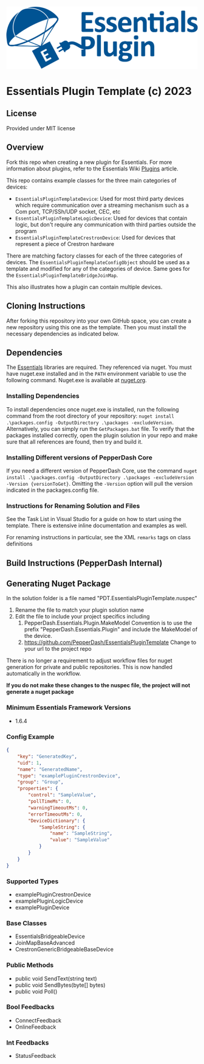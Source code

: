 ![PepperDash Essentials Pluign Logo](/images/essentials-plugin-blue.png)

# Essentials Plugin Template (c) 2023

## License

Provided under MIT license

## Overview

Fork this repo when creating a new plugin for Essentials. For more information about plugins, refer to the Essentials Wiki [Plugins](https://github.com/PepperDash/Essentials/wiki/Plugins) article.

This repo contains example classes for the three main categories of devices:
* `EssentialsPluginTemplateDevice`: Used for most third party devices which require communication over a streaming mechanism such as a Com port, TCP/SSh/UDP socket, CEC, etc
* `EssentialsPluginTemplateLogicDevice`:  Used for devices that contain logic, but don't require any communication with third parties outside the program
* `EssentialsPluginTemplateCrestronDevice`:  Used for devices that represent a piece of Crestron hardware

There are matching factory classes for each of the three categories of devices.  The `EssentialsPluginTemplateConfigObject` should be used as a template and modified for any of the categories of device.  Same goes for the `EssentialsPluginTemplateBridgeJoinMap`.

This also illustrates how a plugin can contain multiple devices.

## Cloning Instructions

After forking this repository into your own GitHub space, you can create a new repository using this one as the template.  Then you must install the necessary dependencies as indicated below.

## Dependencies

The [Essentials](https://github.com/PepperDash/Essentials) libraries are required. They referenced via nuget. You must have nuget.exe installed and in the `PATH` environment variable to use the following command. Nuget.exe is available at [nuget.org](https://dist.nuget.org/win-x86-commandline/latest/nuget.exe).

### Installing Dependencies

To install dependencies once nuget.exe is installed, run the following command from the root directory of your repository:
`nuget install .\packages.config -OutputDirectory .\packages -excludeVersion`.
Alternatively, you can simply run the `GetPackages.bat` file.
To verify that the packages installed correctly, open the plugin solution in your repo and make sure that all references are found, then try and build it.

### Installing Different versions of PepperDash Core

If you need a different version of PepperDash Core, use the command `nuget install .\packages.config -OutputDirectory .\packages -excludeVersion -Version {versionToGet}`. Omitting the `-Version` option will pull the version indicated in the packages.config file.

### Instructions for Renaming Solution and Files

See the Task List in Visual Studio for a guide on how to start using the template.  There is extensive inline documentation and examples as well.

For renaming instructions in particular, see the XML `remarks` tags on class definitions

## Build Instructions (PepperDash Internal) 

## Generating Nuget Package 

In the solution folder is a file named "PDT.EssentialsPluginTemplate.nuspec" 

1. Rename the file to match your plugin solution name 
2. Edit the file to include your project specifics including
    1. <id>PepperDash.Essentials.Plugin.MakeModel</id> Convention is to use the prefix "PepperDash.Essentials.Plugin" and include the MakeModel of the device. 
    2. <projectUrl>https://github.com/PepperDash/EssentialsPluginTemplate</projectUrl> Change to your url to the project repo

There is no longer a requirement to adjust workflow files for nuget generation for private and public repositories.  This is now handled automatically in the workflow.

__If you do not make these changes to the nuspec file, the project will not generate a nuget package__
<!-- START Minimum Essentials Framework Versions -->
### Minimum Essentials Framework Versions

- 1.6.4
<!-- END Minimum Essentials Framework Versions -->
<!-- START Config Example -->
### Config Example

```json
{
    "key": "GeneratedKey",
    "uid": 1,
    "name": "GeneratedName",
    "type": "examplePluginCrestronDevice",
    "group": "Group",
    "properties": {
        "control": "SampleValue",
        "pollTimeMs": 0,
        "warningTimeoutMs": 0,
        "errorTimeoutMs": 0,
        "DeviceDictionary": {
            "SampleString": {
                "name": "SampleString",
                "value": "SampleValue"
            }
        }
    }
}
```
<!-- END Config Example -->
<!-- START Supported Types -->
### Supported Types

- examplePluginCrestronDevice
- examplePluginLogicDevice
- examplePluginDevice
<!-- END Supported Types -->
<!-- START Join Maps -->

<!-- END Join Maps -->
<!-- START Interfaces Implemented -->

<!-- END Interfaces Implemented -->
<!-- START Base Classes -->
### Base Classes

- EssentialsBridgeableDevice
- JoinMapBaseAdvanced
- CrestronGenericBridgeableBaseDevice
<!-- END Base Classes -->
<!-- START Public Methods -->
### Public Methods

- public void SendText(string text)
- public void SendBytes(byte[] bytes)
- public void Poll()
<!-- END Public Methods -->
<!-- START Bool Feedbacks -->
### Bool Feedbacks

- ConnectFeedback
- OnlineFeedback
<!-- END Bool Feedbacks -->
<!-- START Int Feedbacks -->
### Int Feedbacks

- StatusFeedback
<!-- END Int Feedbacks -->
<!-- START String Feedbacks -->

<!-- END String Feedbacks -->
